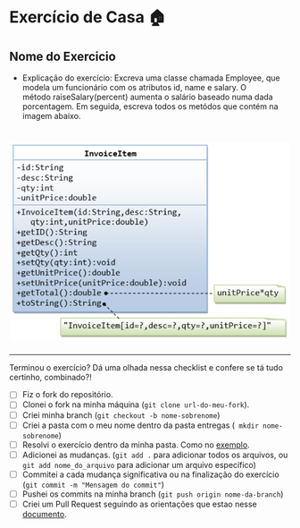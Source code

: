 # Exercício de Casa 🏠 

## Nome do Exercicio

- Explicação do exercício: 
Excreva uma classe chamada Employee, que modela um funcionário com os atributos id, name e salary. O método raiseSalary(percent) aumenta o salário baseado numa dada porcentagem.
 Em seguida, escreva todos os metódos que contém na imagem abaixo.

 <h1 align="center">
  <img src="assets/exercicio-casa-diagrama.png" alt="representação do paradigma de programação estruturado" width="500">
</h1>

---

Terminou o exercício? Dá uma olhada nessa checklist e confere se tá tudo certinho, combinado?!

- [ ] Fiz o fork do repositório.
- [ ] Clonei o fork na minha máquina (`git clone url-do-meu-fork`).
- [ ] Criei minha branch (` git checkout -b nome-sobrenome `)
- [ ] Criei a pasta com o meu nome dentro da pasta entregas (` mkdir nome-sobrenome`)
- [ ] Resolvi o exercício dentro da minha pasta. Como no [exemplo](/on21-imersao-js-S1-TDD/exercicios/para-casa/entregas/exemplo-nome-sobrenome/).
- [ ] Adicionei as mudanças. (`git add .` para adicionar todos os arquivos, ou `git add nome_do_arquivo` para adicionar um arquivo específico)
- [ ] Commitei a cada mudança significativa ou na finalização do exercício (`git commit -m "Mensagem do commit"`)
- [ ] Pushei os commits na minha branch (`git push origin nome-da-branch`)
- [ ] Criei um Pull Request seguindo as orientações que estao nesse [documento](/on21-imersao-js-S1-TDD/exercicios/para-casa/instrucoes-pull-request.md).
